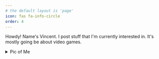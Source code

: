 ```yaml
---
# the default layout is 'page'
icon: fas fa-info-circle
order: 4
---
```


Howdy! Name's Vincent. I post stuff that I'm currently interested in. It's mostly going be about video games.



<details>
    <summary>Pic of Me</summary> 
Nice pic. Right?
     <img src="\pictures\About-Page\gameboy-horror.png">

</details>




